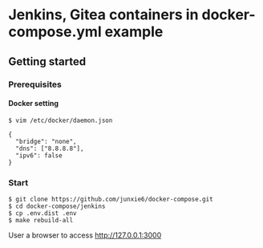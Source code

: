 # Jenkins, Gitea containers in docker-compose.yml example

## Getting started

### Prerequisites

#### Docker setting

```
$ vim /etc/docker/daemon.json

{
  "bridge": "none",
  "dns": ["8.8.8.8"],
  "ipv6": false
}
```

### Start

```
$ git clone https://github.com/junxie6/docker-compose.git
$ cd docker-compose/jenkins
$ cp .env.dist .env
$ make rebuild-all
```

User a browser to access http://127.0.0.1:3000
